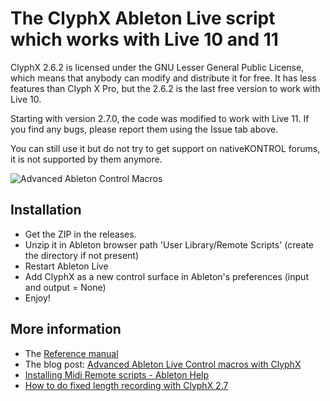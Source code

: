 # The ClyphX Ableton Live script which works with Live 10 and 11

ClyphX 2.6.2 is licensed under the GNU Lesser General Public License, which means that anybody can modify and distribute it for free. It has less features than Clyph
X Pro, but the 2.6.2 is the last free version to work with Live 10.

Starting with version 2.7.0, the code was modified to work with Live 11. If you find any bugs, please report them using the Issue tab above.

You can still use it but do not try to get support on nativeKONTROL forums, it is not supported by them anymore.

![Advanced Ableton Control Macros](https://drolez.com/blog/i/ableton-advanced-macros.gif)

## Installation

* Get the ZIP in the releases.
* Unzip it in Ableton browser path 'User Library/Remote Scripts' (create the directory if not present)
* Restart Ableton Live
* Add ClyphX as a new control surface in Ableton's preferences (input and output = None)
* Enjoy!

## More information

* The [Reference manual](https://github.com/ldrolez/clyphx-live11/blob/master/reference.md)
* The blog post: [Advanced Ableton Live Control macros with ClyphX](https://drolez.com/blog/music/advanced-ableton-live-control.php)
* [Installing Midi Remote scripts - Ableton Help](https://help.ableton.com/hc/en-us/articles/209072009-Installing-third-party-remote-scripts)
* [How to do fixed length recording with ClyphX 2.7](https://drolez.com/blog/music/live-looping-with-ableton-live.php#clyphx)

